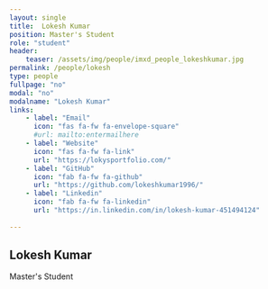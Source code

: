 ```yaml
---
layout: single
title:  Lokesh Kumar
position: Master's Student
role: "student"
header:
    teaser: /assets/img/people/imxd_people_lokeshkumar.jpg
permalink: /people/lokesh
type: people
fullpage: "no"
modal: "no"
modalname: "Lokesh Kumar"
links:
    - label: "Email"
      icon: "fas fa-fw fa-envelope-square"
      #url: mailto:entermailhere
    - label: "Website"
      icon: "fas fa-fw fa-link"
      url: "https://lokysportfolio.com/"
    - label: "GitHub"
      icon: "fab fa-fw fa-github"
      url: "https://github.com/lokeshkumar1996/"
    - label: "Linkedin"
      icon: "fab fa-fw fa-linkedin"
      url: "https://in.linkedin.com/in/lokesh-kumar-451494124"
      
---
```


## Lokesh Kumar
Master's Student
